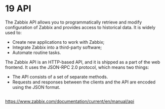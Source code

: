 # 19 API

The Zabbix API allows you to programmatically retrieve and modify configuration of Zabbix and provides access to historical data. It is widely used to:

* Create new applications to work with Zabbix;
* Integrate Zabbix into a third-party software;
* Automate routine tasks.

The Zabbix API is an HTTP-based API, and it is shipped as a part of the web frontend. It uses the JSON-RPC 2.0 protocol, which means two things:

* The API consists of a set of separate methods.
* Requests and responses between the clients and the API are encoded using the JSON format.

##

https://www.zabbix.com/documentation/current/en/manual/api